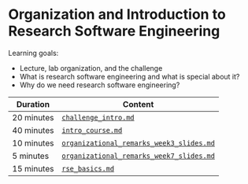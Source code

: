 # Organization and Introduction to Research Software Engineering

Learning goals:

- Lecture, lab organization, and the challenge
- What is research software engineering and what is special about it?
- Why do we need research software engineering?

| Duration | Content |
| --- | --- |
| 20 minutes | [`challenge_intro.md`](https://github.com/Simulation-Software-Engineering/Lecture-Material/blob/main/00_organization/challenge_intro_slides.md) |
| 40 minutes | [`intro_course.md`](https://github.com/Simulation-Software-Engineering/Lecture-Material/blob/main/00_organization//intro_course_slides.md) |
| 10 minutes | [`organizational_remarks_week3_slides.md`](https://github.com/Simulation-Software-Engineering/Lecture-Material/blob/main/00_organization/organizational_remarks_week3_slides.md) |
| 5 minutes | [`organizational_remarks_week7_slides.md`](https://github.com/Simulation-Software-Engineering/Lecture-Material/blob/main/00_organization/organizational_remarks_week7_slides.md) |
| 15 minutes | [`rse_basics.md`](https://github.com/Simulation-Software-Engineering/Lecture-Material/blob/main/organization/material/rse_basics_slides.md) |
